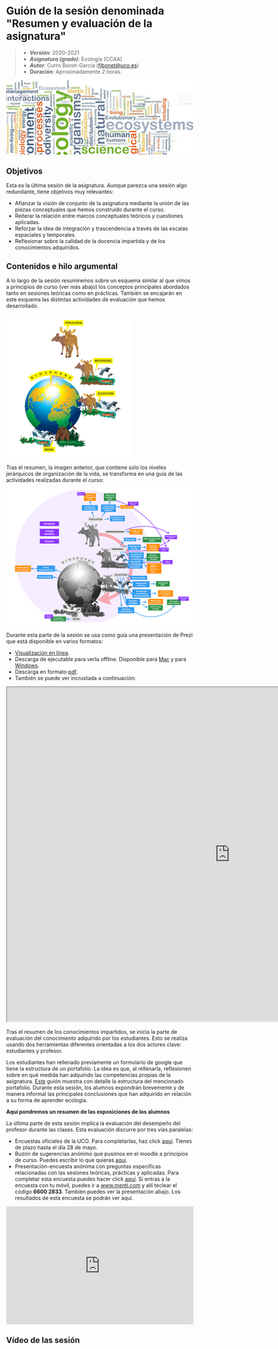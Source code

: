 # Guión de la sesión denominada "Resumen y evaluación de la asignatura"


> + **_Versión_**: 2020-2021
> + **_Asignatura (grado)_**: Ecología (CCAA)
> + **_Autor_**: Curro Bonet-García (fjbonet@uco.es)
> + **Duración**: Aproximadamente 2 horas.

![portada](https://github.com/aprendiendo-cosas/resumen_ecologia_ccaa/raw/main/imagenes/portada.jpg)



## Objetivos 

Esta es la última sesión de la asignatura. Aunque parezca una sesión algo redundante, tiene objetivos muy relevantes:
+ Afianzar la visión de conjunto de la asignatura mediante la unión de las piezas conceptuales que hemos construido durante el curso.
+ Reiterar la relación entre marcos conceptuales teóricos y cuestiones aplicadas.
+ Reforzar la idea de integración y trascendencia a través de las escalas espaciales y temporales. 
+ Reflexionar sobre la calidad de la docencia impartida y de los conocimientos adquiridos.



 ## Contenidos e hilo argumental

A lo largo de la sesión resumiremos sobre un esquema similar al que vimos a principios de curso (ver más abajo) los conceptos principales abordados tanto en sesiones teóricas como en prácticas. También se encajarán en este esquema las distintas actividades de evaluación que hemos desarrollado. 

<img src="https://github.com/aprendiendo-cosas/resumen_ecologia_ccaa/raw/main/imagenes/niveles.png" alt="niveles" style="zoom: 50%;" />

Tras el resumen, la imagen anterior, que contiene solo los niveles jerárquicos de organización de la vida, se transforma en una guía de las actividades realizadas durante el curso:

![portada](https://github.com/aprendiendo-cosas/resumen_ecologia_ccaa/raw/main/imagenes/niveles_actividades.png)



Durante esta parte de la sesión se usa como guía una presentación de Prezi que está disponible en varios formatos:
+ [Visualización en línea](https://prezi.com/view/dNb3jrjrAKmoAXPDhChO).
+ Descarga de ejecutable para verla offline. Disponible para [Mac](https://github.com/aprendiendo-cosas/resumen_ecologia_ccaa/raw/main/presentacion/resumen_ecologia_CCAA_2020-2021_mac.zip) y para [Windows](https://github.com/aprendiendo-cosas/resumen_ecologia_ccaa/raw/main/presentacion/resumen_ecologia_CCAA_2020-2021_win.exe).
+ Descarga en formato [pdf](https://github.com/aprendiendo-cosas/Te_poblaciones_ecologia_ccaa/raw/master/presentacion/presentacion_poblaciones_lowres.pdf).
+ También se puede ver incrustada a continuación:

<p><iframe src="https://prezi.com/view/dNb3jrjrAKmoAXPDhChO/embed" width="1200" height="900"> </iframe></p>



Tras el resumen de los conocimientos impartidos, se inicia la parte de evaluación del conocimiento adquirido por los estudiantes. Esto se realiza usando dos herramientas diferentes orientadas a los dos actores clave: estudiantes y profesor.

Los estudiantes han rellenado previamente un formulario de google que tiene la estructura de un portafolio. La idea es que, al rellenarla, reflexionen sobre en qué medida han adquirido las competencias propias de la asignatura. [Este](https://aprendiendo-cosas.github.io/T_portafolio_ecologia_ccaa/guion_portafolio.html) guión muestra con detalle la estructura del mencionado portafolio. Durante esta sesión, los alumnos expondrán brevemente y de manera informal las principales conclusiones que han adquirido en relación a su forma de aprender ecología.

**Aquí pondremos un resumen de las exposiciones de los alumnos**



La última parte de esta sesión implica la evaluación del desempeño del profesor durante las clases. Esta evaluación discurre por tres vías paralelas:

+ Encuestas oficiales de la UCO. Para completarlas, haz click [aquí](https://encuestas.gestion.uco.es/). Tienes de plazo hasta el día 28 de mayo.
+ Buzón de sugerencias anónimo que pusimos en el moodle a principios de curso. Puedes escribir lo que quieras [aquí](https://docs.google.com/forms/d/e/1FAIpQLScgLcL6w5WpNSPzA7r5BM3MXWFi4MEqmeiOrf_PNa-aT4LqPQ/viewform). 
+ Presentación-encuesta anónima con preguntas específicas relacionadas con las sesiones teóricas, prácticas y aplicadas. Para completar esta encuesta puedes hacer click [aquí](https://www.menti.com/byb14kh2to). Si entras a la encuesta con tu móvil, puedes ir a www.menti.com y allí teclear el código **6600 2833**. También puedes ver la presentación abajo. Los resultados de esta encuesta se podrán ver aquí. 

<div style='position: relative; padding-bottom: 56.25%; padding-top: 35px; height: 0; overflow: hidden;'><iframe sandbox='allow-scripts allow-same-origin allow-presentation' allowfullscreen='true' allowtransparency='true' frameborder='0' height='315' src='https://www.mentimeter.com/embed/b3bea55581f6cf5066a6ed74cf25bb61/965984c9a12a' style='position: absolute; top: 0; left: 0; width: 100%; height: 100%;' width='420'></iframe></div>



## Vídeo de las sesión


